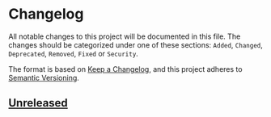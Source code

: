 # Changelog

All notable changes to this project will be documented in this file. The changes should be categorized under one of
these sections: `Added`, `Changed`, `Deprecated`, `Removed`, `Fixed` or `Security`.

The format is based on [Keep a Changelog](https://keepachangelog.com/en/1.0.0/),
and this project adheres to [Semantic Versioning](https://semver.org/spec/v2.0.0.html).

## [Unreleased]

[unreleased]: https://github.com/uniport/workflows/compare/73134d30c856eaabc9c891492f265b896517382c...main

